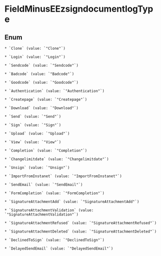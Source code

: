 
# FieldMinusEEzsigndocumentlogType

## Enum


    * `Clone` (value: `"Clone"`)

    * `Login` (value: `"Login"`)

    * `Sendcode` (value: `"Sendcode"`)

    * `Badcode` (value: `"Badcode"`)

    * `Goodcode` (value: `"Goodcode"`)

    * `Authentication` (value: `"Authentication"`)

    * `Createpage` (value: `"Createpage"`)

    * `Download` (value: `"Download"`)

    * `Send` (value: `"Send"`)

    * `Sign` (value: `"Sign"`)

    * `Upload` (value: `"Upload"`)

    * `View` (value: `"View"`)

    * `Completion` (value: `"Completion"`)

    * `Changelimitdate` (value: `"Changelimitdate"`)

    * `Unsign` (value: `"Unsign"`)

    * `ImportFromInstanet` (value: `"ImportFromInstanet"`)

    * `SendEmail` (value: `"SendEmail"`)

    * `FormCompletion` (value: `"FormCompletion"`)

    * `SignatureAttachmentAdd` (value: `"SignatureAttachmentAdd"`)

    * `SignatureAttachmentValidation` (value: `"SignatureAttachmentValidation"`)

    * `SignatureAttachmentRefused` (value: `"SignatureAttachmentRefused"`)

    * `SignatureAttachmentDeleted` (value: `"SignatureAttachmentDeleted"`)

    * `DeclinedToSign` (value: `"DeclinedToSign"`)

    * `DelayedSendEmail` (value: `"DelayedSendEmail"`)




